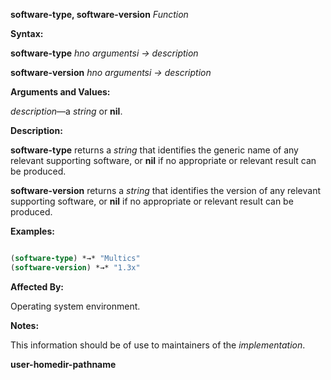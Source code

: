 **software-type, software-version** *Function* 



**Syntax:** 



**software-type** *hno argumentsi → description* 



**software-version** *hno argumentsi → description* 



**Arguments and Values:** 



*description*—a *string* or **nil**. 



**Description:** 



**software-type** returns a *string* that identifies the generic name of any relevant supporting software, or **nil** if no appropriate or relevant result can be produced. 



**software-version** returns a *string* that identifies the version of any relevant supporting software, or **nil** if no appropriate or relevant result can be produced. 



**Examples:**
```lisp

(software-type) *→* "Multics" 
(software-version) *→* "1.3x" 

```
**Affected By:** 



Operating system environment. 



**Notes:** 



This information should be of use to maintainers of the *implementation*. 







 



 



**user-homedir-pathname** 



